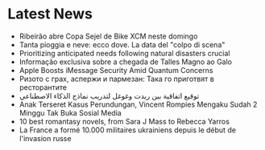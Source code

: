 # Latest News
-  Ribeirão abre Copa Sejel de Bike XCM neste domingo
-  Tanta pioggia e neve: ecco dove. La data del "colpo di scena"
-  Prioritizing anticipated needs following natural disasters crucial
-  Informação exclusiva sobre a chegada de Talles Magno ao Galo
-  Apple Boosts iMessage Security Amid Quantum Concerns
-  Ризото с грах, аспержи и пармезан: Така го приготвят в ресторантите
-  توقيع اتفاقية بين ريدت وغوغل لتدريب نماذج الذكاء الاصطناعي
-  Anak Terseret Kasus Perundungan, Vincent Rompies Mengaku Sudah 2 Minggu Tak Buka Sosial Media
-  10 best romantasy novels, from Sara J Mass to Rebecca Yarros
-  La France a formé 10.000 militaires ukrainiens depuis le début de l'invasion russe
